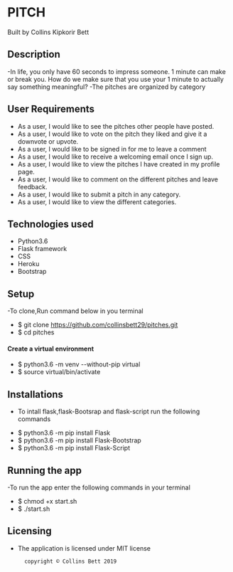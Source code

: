 # PITCH
Built by Collins Kipkorir Bett

## Description 
-In life, you only have 60 seconds to impress someone. 1 minute can make or break you. How do we make sure that you use your 1 minute to actually say something meaningful?
-The pitches are organized by category

## User Requirements
* As a user, I would like to see the pitches other people have posted.
* As a user, I would like to vote on the pitch they liked and give it a downvote or upvote.
* As a user, I would like to be signed in for me to leave a comment
* As a user, I would like to receive a welcoming email once I sign up.
* As a user, I would like to view the pitches I have created in my profile page.
* As a user, I would like to comment on the different pitches and leave feedback.
* As a user, I would like to submit a pitch in any category.
* As a user, I would like to view the different categories.

## Technologies used
* Python3.6
* Flask framework
* CSS
* Heroku
* Bootstrap

## Setup
-To clone,Run command below in you terminal 
* $ git clone https://github.com/collinsbett29/pitches.git
* $ cd pitches
#### Create a virtual environment
* $ python3.6 -m venv --without-pip virtual 
* $ source virtual/bin/activate

## Installations
- To intall flask,flask-Bootsrap and flask-script run the following commands
* $ python3.6 -m pip install Flask    
* $ python3.6 -m pip install Flask-Bootstrap
* $ python3.6 -m pip install Flask-Script

## Running the app 
-To run the app enter the following commands in your terminal
* $ chmod +x start.sh
* $ ./start.sh

## Licensing
- The application is licensed under MIT license

        copyright © Collins Bett 2019

